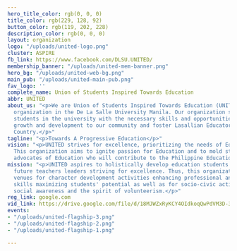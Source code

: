 ```yaml
---
hero_title_color: rgb(0, 0, 0)
title_color: rgb(229, 128, 92)
button_color: rgb(119, 202, 228)
description_color: rgb(0, 0, 0)
layout: organization
logo: "/uploads/united-logo.png"
cluster: ASPIRE
fb_link: https://www.facebook.com/DLSU.UNITED/
membership_banner: "/uploads/united-mem-banner.png"
hero_bg: "/uploads/united-web-bg.png"
main_pub: "/uploads/united-main-pub.png"
fav_logo: ''
complete_name: Union of Students Inspired Towards Education
abbr: UNITED
about_us: "<p>We are Union of Students Inspired Towards Education (UNITED), an academic
  organization in the De La Salle University Manila. Our organization seeks to provide
  students in the university with the necessary skills and opportunities to encourage
  growth and development to our community and foster Lasallian Educators for God and
  Country.</p>"
tagline: "<p>Towards A Progressive Education</p>"
vision: "<p>UNITED strives for excellence, prioritizing the needs of Education students.
  This organization aims to ignite passion for Education and to mold students to become
  advocates of Education who will contribute to the Philippine Education System.</p>"
mission: "<p>UNITED aspires to holistically develop education students into becoming
  future teachers leaders striving for excellence. Thus, this organization shall provide
  venues for character development activities enhancing professional and personal
  skills maximizing students' potential as well as for socio-civic activities promoting
  social awareness and the spirit of volunteerism.</p>"
reg_link: google.com
vid_link: https://drive.google.com/file/d/18MJWZxRyKCY4OIdkoqQwPdVM3D-3okY0/preview
events:
- "/uploads/united-flagship-3.png"
- "/uploads/united-flagship-2.png"
- "/uploads/united-flagship-1.png"

---
```


